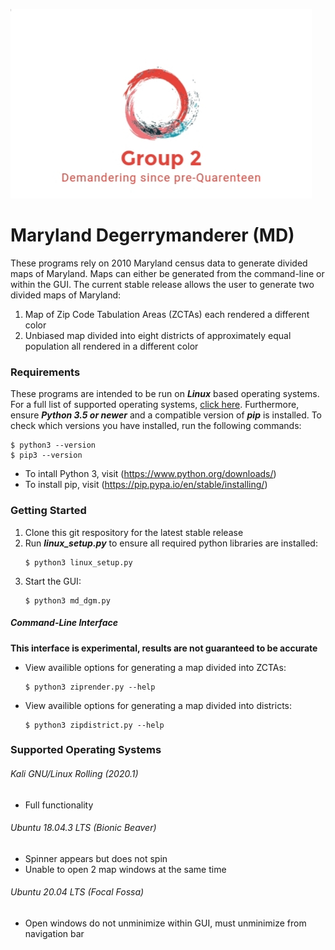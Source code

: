 ![logo](etc/logo.jpg)
# Maryland Degerrymanderer (MD)
These programs rely on 2010 Maryland census data to generate divided maps of Maryland. Maps can either be generated from the command-line or within the GUI. The current stable release allows the user to generate two divided maps of Maryland:
  1. Map of Zip Code Tabulation Areas (ZCTAs) each rendered a different color
  2. Unbiased map divided into eight districts of approximately equal population all rendered in a different color
### Requirements
These programs are intended to be run on ***Linux*** based operating systems. For a full list of supported operating systems, [click here](https://github.com/taaustin/Group2/blob/final/README.md#supported-operating-systems). Furthermore, ensure ***Python 3.5 or newer*** and a compatible version of ***pip*** is installed. To check which versions you have installed, run the following commands:
```
$ python3 --version
$ pip3 --version
```
- To intall Python 3, visit (https://www.python.org/downloads/)
- To install pip, visit (https://pip.pypa.io/en/stable/installing/)
### Getting Started
1. Clone this git respository for the latest stable release
2. Run ***linux_setup.py*** to ensure all required python libraries are installed:
    ```
    $ python3 linux_setup.py
    ```
3. Start the GUI:
    ```
    $ python3 md_dgm.py
    ```
##### Command-Line Interface
******This interface is experimental, results are not guaranteed to be accurate******
- View availible options for generating a map divided into ZCTAs:
    ```
    $ python3 ziprender.py --help
    ```
- View availible options for generating a map divided into districts:
    ```
    $ python3 zipdistrict.py --help
    ```
### Supported Operating Systems
###### Kali GNU/Linux Rolling (2020.1)
- Full functionality
###### Ubuntu 18.04.3 LTS (Bionic Beaver)
- Spinner appears but does not spin
- Unable to open 2 map windows at the same time
###### Ubuntu 20.04 LTS (Focal Fossa)
- Open windows do not unminimize within GUI, must unminimize from navigation bar
